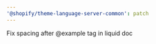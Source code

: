 ```yaml
---
'@shopify/theme-language-server-common': patch
---
```


Fix spacing after @example tag in liquid doc
